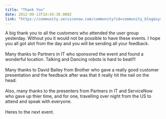 ```yaml
---
title: "Thank You"
date: 2012-09-13T14:43:30.000Z
link: "https://community.servicenow.com/community?id=community_blog&sys_id=58dd26e9dbd0dbc01dcaf3231f961986"
---
```

<p>A big thank you to all the customers who attended the user group yesterday. Without you it would not be possible to have these events. I hope you all got alot from the day and you will be sending all your feedback.<br /><br />Many thanks to Partners in IT who sponsored the event and found a wonderful location. Talking and Dancing robots is hard to beat!!!<br /><br />Many thanks to David Bailey from Brother who gave a really good customer presentation and the feedback after was that it really hit the nail on the head.<br /><br />Also, many thanks to the presenters from Partners in IT and ServiceNow who gave up thier time, and for one, travelling over night from the US to attend and speak with everyone.<br /><br />Heres to the next event.</p>